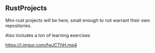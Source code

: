 ## RustProjects
Mini-rust projects will be here, small enough to not warrant their own repositories.

Also includes a ton of learning exercises

https://i.imgur.com/fwJCThH.mp4